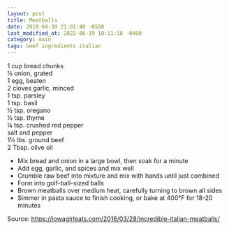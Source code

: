 ```yaml
---
layout: post
title: Meatballs
date: 2018-04-30 21:01:40 -0500
last_modified_at: 2022-06-19 10:11:18 -0400
category: main
tags: beef ingredients italian
---
```

1 cup bread chunks  
½ onion, grated  
1 egg, beaten  
2 cloves garlic, minced  
1 tsp. parsley  
1 tsp. basil  
½ tsp. oregano  
½ tsp. thyme  
¼ tsp. crushed red pepper  
salt and pepper  
1½ lbs. ground beef  
2 Tbsp. olive oil  

  * Mix bread and onion in a large bowl, then soak for a minute
  * Add egg, garlic, and spices and mix well
  * Crumble raw beef into mixture and mix with hands until just combined
  * Form into golf-ball-sized balls
  * Brown meatballs over medium heat, carefully turning to brown all sides
  * Simmer in pasta sauce to finish cooking, or bake at 400°F for 18-20 minutes

Source: <https://iowagirleats.com/2016/03/28/incredible-italian-meatballs/>
